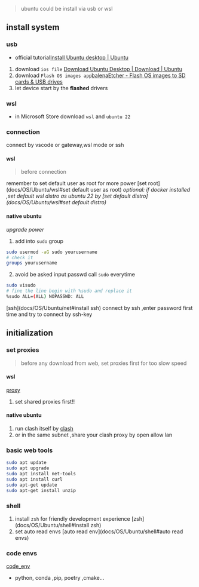 > ubuntu could be install via usb or wsl

## install system

### usb

- official tutorial[Install Ubuntu desktop | Ubuntu](https://ubuntu.com/tutorials/install-ubuntu-desktop#1-overview)

1. download `ios file` [Download Ubuntu Desktop | Download | Ubuntu](https://ubuntu.com/download/desktop)
2. download `Flash OS images app`[balenaEtcher - Flash OS images to SD cards & USB drives](https://etcher.balena.io/)
3. let device start by the **flashed** drivers

### wsl

- in Microsoft Store download `wsl` and `ubuntu 22`

### connection

connect by vscode or gateway,wsl mode or ssh

#### wsl

> before connection

remember to set default user as root for more power [set root](docs/OS/Ubuntu/wsl#set default user as root)
_optional: if docker installed ,set default wsl distro as ubuntu 22 by [set default distro](docs/OS/Ubuntu/wsl#set default distro)_

#### native ubuntu

*upgrade power*
1. add into `sudo` group
```bash
sudo usermod -aG sudo yourusername
# check it
groups yourusername
```
2. avoid be asked input passwd call `sudo` everytime
```bash
sudo visudo
# fine the line begin with %sudo and replace it 
%sudo ALL=(ALL) NOPASSWD: ALL
```

[ssh](docs/OS/Ubuntu/net#install ssh)
connect by ssh ,enter password first time and try to connect by ssh-key

## initialization

### set proxies

> before any download from web, set proxies first for too slow speed

#### wsl

[proxy](docs/OS/Ubuntu/wsl#proxy)

1. set shared proxies first!!

#### native ubuntu

1. run clash itself by [clash](docs/OS/Ubuntu/net#clash)
2. or in the same subnet ,share your clash proxy by open allow lan

### basic web tools

```bash
sudo apt update
sudo apt upgrade
sudo apt install net-tools
sudo apt install curl
sudo apt-get update
sudo apt-get install unzip
```

### shell

1. install `zsh` for friendly development experience [zsh](docs/OS/Ubuntu/shell#install zsh)
2. set auto read envs [auto read env](docs/OS/Ubuntu/shell#auto read envs)

### code envs

[code_env](../../../docs/OS/Ubuntu/code_env.md)

- python, conda ,pip, poetry ,cmake...
